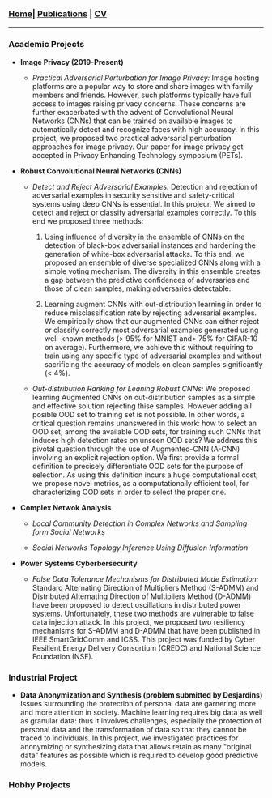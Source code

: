 
### [Home](README.md)| [Publications](/Publications/papers.html) | [CV](/CV.pdf) 
----------------------------------------------------------------------------------------------------------------------------------


   
### Academic Projects

* **Image Privacy (2019-Present)** 
   - *Practical Adversarial Perturbation for Image Privacy:* Image hosting platforms are a popular way to store and share images with family members and friends. 
However, such platforms typically have full access to images raising privacy concerns.
These concerns are further exacerbated with the advent of Convolutional Neural Networks (CNNs) that can be trained on available images to automatically detect and recognize faces with high accuracy.
In this project, we  proposed two practical adversarial perturbation approaches for image privacy. Our paper for image privacy got accepted in Privacy Enhancing Technology symposium (PETs).

* **Robust Convolutional Neural Networks (CNNs)**

   - *Detect and Reject Adversarial Examples:* Detection and rejection of adversarial examples in security sensitive and safety-critical systems using deep CNNs is essential. In this projecr, We aimed to detect and reject or classify adversarial examples correctly. To this end we proposed three methods:
   
  
      1. Using influence of diversity in the ensemble of CNNs on the detection of black-box adversarial instances and hardening the generation of white-box adversarial attacks. To this end, we proposed an ensemble of diverse specialized CNNs along with a simple voting mechanism. The diversity in this ensemble creates a gap between the predictive confidences of adversaries and those of clean samples, making adversaries detectable. 
      
      2. Learning augment CNNs with out-distribution learning in order to reduce misclassification rate by rejecting adversarial examples. We empirically show that our augmented CNNs can either reject or classify correctly most adversarial examples generated using well-known methods (> 95% for MNIST and> 75% for CIFAR-10 on average). Furthermore, we achieve this without requiring to train using any specific type of adversarial examples and without sacrificing the accuracy of models on clean samples significantly (< 4%).
     
   
   - *Out-distribution Ranking for Leaning Robust CNNs:*  We proposed  learning Augmented CNNs on out-distribution samples as a simple and effective solution rejecting thise samples. However adding all posible OOD set to training set is not possible. In other words, a critical question remains unanswered in this work: how to select an OOD set, among the available OOD sets, for training such CNNs that induces high detection rates on unseen OOD sets? We address this pivotal question through the use of Augmented-CNN (A-CNN) involving an explicit rejection option. We first provide a formal definition to precisely differentiate OOD sets for the purpose of selection. As using this definition incurs a huge computational cost, we propose novel metrics, as a computationally efficient tool, for characterizing OOD sets in order to select the proper one. 


* **Complex Netwok Analysis**

  - *Local Community Detection  in Complex Networks and Sampling form Social Networks*
  
  - *Social Networks Topology Inference Using Diffusion Information* 

* **Power Systems Cyberbersecurity** 

   - *False Data Tolerance Mechanisms for Distributed Mode Estimation:* Standard Alternating Direction of Multipliers Method (S-ADMM) and Distributed Alternating Direction of Multipliers Method (D-ADMM)  have been proposed to detect  oscillations in distributed power systems. Unfortunately, these two methods are vulnerable to false data injection attack. In this project, we proposed  two resiliency mechanisms for S-ADMM and D-ADMM that have been published in IEEE SmartGridComm and ICSS. This project was funded by Cyber Resilient Energy Delivery Consortium (CREDC) and National Science Foundation (NSF).


### Industrial Project

* **Data Anonymization and Synthesis (problem submitted by Desjardins)** \
Issues surrounding the protection of personal data are garnering more and more attention in society. Machine learning requires big data as well as granular data: thus it involves challenges, especially the protection of personal data and the transformation of data so that they cannot be traced to individuals. In this project, we investigated  practices for anonymizing or synthesizing data that allows retain as many "original data" features as possible  which is required to develop good predictive models.

### Hobby Projects


